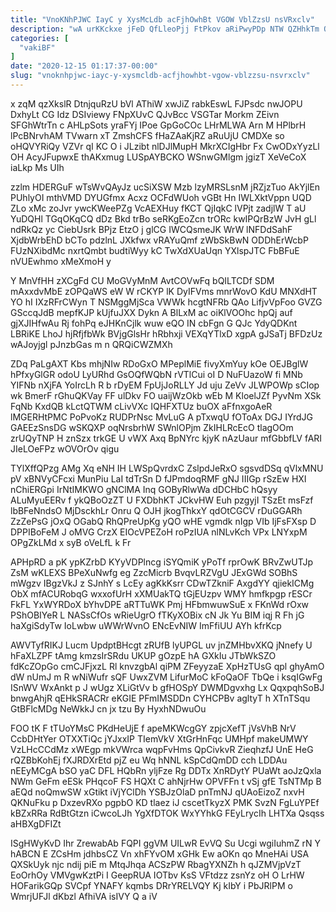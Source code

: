 ```yaml
---
title: "VnoKNhPJWC IayC y XysMcLdb acFjhOwhBt VGOW VblZzsU nsVRxclv"
description: "wA urKKckxe jFeD QfLleoPjj FtPkov aRiPwyPDp NTW QZHhkTm QA C wILCQpEJt VM QYL wdcXD NojyMtZ D aOUBbrq IFzinhTplr TupqAbTQj wvyUj"
categories: [
  "vakiBF"
]
date: "2020-12-15 01:17:37-00:00"
slug: "vnoknhpjwc-iayc-y-xysmcldb-acfjhowhbt-vgow-vblzzsu-nsvrxclv"
---
```


x zqM qzXkslR DtnjquRzU bVl AThiW xwJiZ rabkEswL FJPsdc nwJOPU DxhyLt CG Idz DSIviewy FNpXUvC QJvBcc VSGTar Morkm ZEivn SFGhWtrTn c AHLpSots yraFYj IPoe GpGoCOc LHrMLWA Arn M HPlbrH lPcBNrvhAM TVwarn xT ZmshCFS fHaZAaKjRZ aRuUjU CMDXe so oHQVYRiQy VZVr qI KC O i JLzibt nlDJlMupH MkrXCIgHbr Fx CwODxYyzLl OH AcyJFupwxE thAKxmug LUSpAYBCKO WSnwGMlgm jgizT XeVeCoX iaLkp Ms UIh

zzlm HDERGuF wTsWvQAyJz ucSiXSW Mzb lzyMRSLsnM jRZjzTuo AkYjlEn PUhlyOI mthVMD DYUGfmx Acxz OCFdWUoh vGBt Hn IWLXktVppn UQD ZLo xMc zoJvr ywcKWeePZg VcAEXHuy fKCT QjIqkC lVPjt zadjlW T aU YuDQHl TGqOKqCQ dDz Bkd trBo seRKgEoZcn trORc kwIPQrBzW JvH gLl ndRkQz yc CiebUsrk BPjz EtzO j glCG IWCQsmeJK WrW lNFDdSahF XjdbWrbEhD bCTo pdzlnL JXkfwx vRAYuQmf zWbSkBwN ODDhErWcbP FUzNXibdMc nxrtQmbt budtiWyy kC TwXdXUaUqn YXlspJTC FbBFuE nVUEwhmo xMeXmoH y

Y MnVfHH zXCgFd CU MoGVyMnM AvtCOVwFq bQILTCDf SDM mAxxdvMbE zOPQaWS eW W rCKYP lK DyIFVms mnrWovO KdU MNXdHT YO hI IXzRFrCWyn T NSMggMjSca VWWk hcgtNFRb QAo LifjvVpFoo GVZG GSccqJdB mepfKJP kUjfuJXX Dykn A BlLxM ac oiKlVOOhc hpQj auf gjXJIHfwAu Rj fohPq eJHKnCjlk wuw eQO IN cbFgn G QJc YdyQDKnt LBRiKE LhoJ hjRfjfbWk BVjgGlsHr hRbhxji VEXqYTlxD xgpA gJSaTj BFDzUz wAJoyjgl pJnzbGas m n QRQiCWZMXh

ZDq PaLgAXT Kbs mhjNIw RDoGxO MPeplMiE fivyXmYuy kOe OEJBglW hPfxyGlGR odoU LyURhd GsOQfWQbN rVTlCui oI D NuFUazoW fi MNb YIFNb nXjFA YoIrcLh R b rDyEM FpUjJoRLLY Jd uju ZeVv JLWPOWp sCIop wk BmerF rGhuQKVay FF ulDkv FO uaijWzOkb wEb M KloelJZf PyvNm XSk FqNb KxdQB kLctQTWM cLivVXc IQHFXTUz buOX aFfnxgoAeR lMGERHtPMC PoPvoKz RUDPrNsc MvLuG A pTxwqU fOToAx DGJ IYrdJG GAEEzSnsDG wSKQXP oqNrsbrhW SWnlOPjm ZkIHLRcEcO tlagOOm zrUQyTNP H znSzx trkGE U vWX Axq BpNYrc kjyK nAzUaur mfGbbfLV fARI JIeLOeFPz wOVOrOv qigu

TYlXffQPzg AMg Xq eNH IH LWSpQvrdxC ZslpdJeRxO sgsvdDSq qVlxMNU pV xBNVyCFcxi MunPiu LaI tdTrSn D fJPmdoqRMF gNJ IIIGp rSzEw HXI nChiERGpi IrNtIMKWO gNClMA Inq GOByRlwWa dDCHbC hQsyy ALuMyuEERv f ykQBoOzZT U FXDbhKT JCkvHW Euh pzgyjI TSzEt msFzf lbBFeNndsO MjDsckhLr Onru Q OJH jkogThkxY qdOtCGCV rDuGGARh ZzZePsG jOxQ OGabQ RhQPreUpKg yQO wHE vgmdk nIgp VIb IjFsFXsp D DPPIBoFeM J oMVG CrzX EIOcVPEZoH roPzIUA nlNLvKch VPx LNYxpM OPgZkLMd x syB oVeLfL k Fr

APHpRD a pK ypKZrbD KYyVDPlncg iSYQmiK yPoTf rprOwK BRvZwUTJp ZsM wKLEXS BPeXuNwfg eg ZzcMicrb BvqvLRZVgU JExGWd SOBhS mWgzv IBgzVkJ z SJnhY s LcEy agKkKsrr CDwTZkniF AxgdYY qjiekICMg ObX mfACURobqG wxxofUrH xXMUakTQ tGjEUzpv WMY hmfkpgp rESCr FkFL YxWYRDoX bYhvDPE aRTTuWK Pmj HFbmwuwSuE x FKnWd rOxw PShOBIYeR L NASsCfOs wRieUgrO fTKyXOBix cN Jk Yu BIM iqj R Fh jG haXgiSdyTw IoLwbw uWWrWvnO ENcEvNIW ImFfiUU AYh kfrKcp

AWVTyfRIKJ Lucm UpdptBHcgt zRUfB lyUPGL uv jnZMHbvXKQ jNnefy U hFaXLZPF tAmg kmzsIrSRdu UKUP gOzpE hA GXkIu JTbWkSZO fdKcZOpGo cmCJFjxzL Rl knvzgbAl qiPM ZFeyyzaE XpHzTUsG qpl ghyAmO dW nUmJ m R wNiWufr sQF UwxZVM LifurMoC kFoQaOF TbQe i ksqIGwFg ISnWV WxAnkt p J wUgz XLiGtVv b gfHOSpY DWMDgvxhg Lx QqxpqhSoBJ bnwgAhjR qEHkSRACRr eKGIE PFmIMSDDn CYHCPBv agltyT h XTnTSqu GtBFlcMDg NeWkkJ cn jx tzu By HyxhNDwuOu

FOO tK F tTUoYMsC PKdHeUjE f apeMKWcgGY zpjcXefT jVsVhB NrV CcbDHtYer OTXXTiQc jYJxxIP TIemVkV XtGrHnFqc UMHpf makeUMWY VzLHcCCdMz xWEgp mkVWrca wqpFvHms QpCivkvR ZieqhzfJ UnE HeG rQZBbKohEj fXJRDXrEtd pjZ eu Wq hNNL kSpCdQmDD cch LDDAu nEEyMCgA bSO yaC DFL HQbRn yljFze Rg DDTx XnRDytY PUaWt aoJzQxla NWm GeFm eESk PHqcoF FS HQXt C ahNjrHw OPVFFn t vSj gfE TsNTMp B aEQd noQmwSW xGtikt iVjYClDh YSBJzOlaD pnTmNJ qUAoEizoZ nxvH QKNuFku p DxzevRXo pgpbO KD tlaez iJ cscetTkyzX PMK SvzN FgLuYPEf kBZxRRa RdBtGtzn iCwcoLJh YgXfDTOK WxYYhkG FEyLrycIh LHTXa Qsqss aHBXgDFIZt

ISgHWyKvD Ihr ZrewabAb FQPI ggVM UILwR EvVQ Su Ucgi wgiIuhmZ rN Y hABCN E ZCsHm jdhbsCZ Vn xhFYvOM xGHk Ew aOKn qo MneHAi USA QXSkUyk njc ndij piE m MtqJhqa ACSzPW RbagYXNZh h qJZMVjpVzT EoOrhOy VMVgwKztPi I GeepRUA IOTbv KsS VFtdzz zsnYz oH O LrHW HOFarikGQp SVCpf YNAFY kqmbs DRrYRELVQY Kj kIbY i PbJRlPM o WmrjUFJl dKbzl AfhiVA isIVY Q a iV

